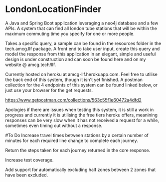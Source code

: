 # LondonLocationFinder
A Java and Spring Boot application leveraging a neo4j database and a few APIs. A system that can find all london tube stations that will be within the maximum commuting time you specify for one or more people. 

Takes a specific query, a sample can be found in the resources folder in the tech.amcg.llf package. A front end to take user input, create this query and model the response from this application in an elegant, simple and useful design is under construction and can soon be found here and on my website @ amcg.tech/llf.

Currently hosted on heroku at amcg-llf.herokuapp.com. Feel free to utilise the back end of this system, though it isn't yet finished. A postman collection for the 4 endpoints of this system can be found linked below, or just use your browser for the get requests.

https://www.getpostman.com/collections/563c55f1e60472a4dfd2

Apologies if there are issues when testing this system, it is still a work in progress and currently it is utilising the free tiers heroku offers, meanining responses can be very slow when it has not received a request for a while, sometimes even timing out without a response.

#To Do
Increase travel times between stations by a certain number of minutes for each required line change to complete each journey.

Return the steps taken for each journey returned in the core response.

Increase test coverage.

Add support for automatically excluding half zones between 2 zones that have been excluded.

